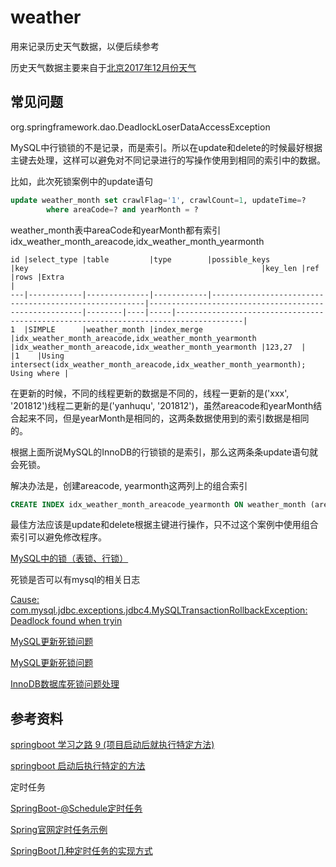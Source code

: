 # weather

用来记录历史天气数据，以便后续参考

历史天气数据主要来自于[北京2017年12月份天气](http://lishi.tianqi.com/beijing/201712.html)

## 常见问题

org.springframework.dao.DeadlockLoserDataAccessException

MySQL中行锁锁的不是记录，而是索引。所以在update和delete的时候最好根据主键去处理，这样可以避免对不同记录进行的写操作使用到相同的索引中的数据。

比如，此次死锁案例中的update语句

```SQL
update weather_month set crawlFlag='1', crawlCount=1, updateTime=?
    	where areaCode=? and yearMonth = ?
```

weather_month表中areaCode和yearMonth都有索引idx_weather_month_areacode,idx_weather_month_yearmonth

```MySQL
id |select_type |table         |type        |possible_keys                                          |key                                                    |key_len |ref |rows |Extra                                                                                |
---|------------|--------------|------------|-------------------------------------------------------|-------------------------------------------------------|--------|----|-----|-------------------------------------------------------------------------------------|
1  |SIMPLE      |weather_month |index_merge |idx_weather_month_areacode,idx_weather_month_yearmonth |idx_weather_month_areacode,idx_weather_month_yearmonth |123,27  |    |1    |Using intersect(idx_weather_month_areacode,idx_weather_month_yearmonth); Using where |
```

在更新的时候，不同的线程更新的数据是不同的，线程一更新的是('xxx', '201812')线程二更新的是('yanhuqu', '201812')，虽然areacode和yearMonth结合起来不同，但是yearMonth是相同的，这两条数据使用到的索引数据是相同的。

根据上面所说MySQL的InnoDB的行锁锁的是索引，那么这两条条update语句就会死锁。

解决办法是，创建areacode, yearmonth这两列上的组合索引

```SQL
CREATE INDEX idx_weather_month_areacode_yearmonth ON weather_month (areacode, yearmonth);
```

最佳方法应该是update和delete根据主键进行操作，只不过这个案例中使用组合索引可以避免修改程序。

[MySQL中的锁（表锁、行锁）](https://www.cnblogs.com/chenqionghe/p/4845693.html)

死锁是否可以有mysql的相关日志

[Cause: com.mysql.jdbc.exceptions.jdbc4.MySQLTransactionRollbackException: Deadlock found when tryin](https://blog.csdn.net/zheng0518/article/details/54695605)

[MySQL更新死锁问题](http://ju.outofmemory.cn/entry/199937)

[MySQL更新死锁问题](https://www.cnblogs.com/softidea/p/5816502.html)

[InnoDB数据库死锁问题处理](https://www.jb51.net/article/81020.htm)

## 参考资料

[springboot 学习之路 9 (项目启动后就执行特定方法)](https://www.cnblogs.com/huhongy/p/8183390.html)

[springboot 启动后执行特定的方法](https://blog.csdn.net/nimoyaoww/article/details/79299201)

定时任务

[SpringBoot-@Schedule定时任务](https://blog.csdn.net/ysp_0607/article/details/71430281)

[Spring官网定时任务示例](https://spring.io/guides/gs/scheduling-tasks/)

[SpringBoot几种定时任务的实现方式](https://blog.csdn.net/wqh8522/article/details/79224290)